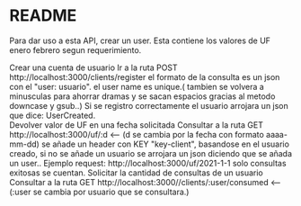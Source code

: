 # README

Para dar uso a esta API, crear un user. Esta contiene los valores de UF enero febrero segun requerimiento.

Crear una cuenta de usuario
  Ir a la ruta POST
    http://localhost:3000/clients/register
  el formato de la consulta es un json con el "user: usuario".
  el user name es unique.( tambien se volvera a minusculas para ahorrar dramas y se sacan espacios gracias al metodo downcase y gsub..)
  Si se registro correctamente el usuario arrojara un json que dice: UserCreated.  
Devolver valor de UF en una fecha solicitada
    Consultar a la ruta GET
    http://localhost:3000/uf/:d <-- (d se cambia por la fecha con formato aaaa-mm-dd)
    se añade un header con KEY "key-client", basandose en el usuario creado, si no se añade un usuario se arrojara un json diciendo que se añada un user..
    Ejemplo request:
    http://localhost:3000/uf/2021-1-1
    solo consultas exitosas se cuentan.
Solicitar la cantidad de consultas de un usuario
    Consultar a la ruta GET
    http://localhost:3000//clients/:user/consumed  <-- (:user se cambia por usuario que se consultara.)
    
